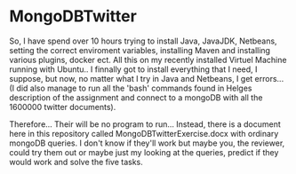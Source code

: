 # MongoDBTwitter

So, I have spend over 10 hours trying to install Java, JavaJDK, Netbeans, setting the correct enviroment variables, installing Maven and
installing various plugins, docker ect. All this on my recently installed Virtuel Machine running with Ubuntu.. 
I finnally got to install everything that I need, I suppose, but now, no matter what I try in Java and Netbeans, I get errors...
(I did also manage to run all the 'bash' commands found in Helges description of the assignment and connect to a mongoDB with all the 1600000 twitter documents).

Therefore... Their will be no program to run...
Instead, there is a document here in this repository called MongoDBTwitterExercise.docx with ordinary mongoDB queries. 
I don't know if they'll work but maybe you, the reviewer, could try them out or maybe just my looking at the queries, 
predict if they would work and solve the five tasks.

